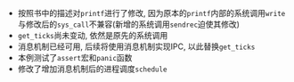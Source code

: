 - 按照书中的描述对`printf`进行了修改, 因为原本的`printf`内部的系统调用`write`与修改后的`sys_call`不兼容(新增的系统调用`sendrec`迫使其修改)
- `get_ticks`尚未变动, 依然是原先的系统调用
- 消息机制已经可用, 后续将使用消息机制实现IPC, 以此替换`get_ticks`
- 本例测试了`assert`宏和`panic`函数
- 修改了增加消息机制后的进程调度`schedule`